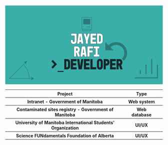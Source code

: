 <a href ="https://github.com/JayedRafiProjects"><img src="https://github.com/JayedRafiProjects/JayedRafiProjects/blob/main/poster.png" alt="cover"></a>
<table align="center">
  <tr>
    <th>Project</th>
    <th>Type</th>
    <th></th>
  </tr>
    <tr>
    <th>Intranet - Government of Manitoba</th>
    <th>Web system</th>
    <th></th>
  </tr>
    <tr>
    <th>Contaminated sites registry - Government of Manitoba</th>
    <th>Web database</th>
    <th></th>
  </tr>
   <tr>
    <th>University of Manitoba International Students' Organization</th>
    <th>UI/UX</th>
    <th></th>
  </tr>
   <tr>
    <th>Science FUNdamentals Foundation of Alberta</th>
    <th>UI/UX</th>
    <th></th>
  </tr>
  </table>
